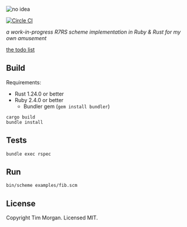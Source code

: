 ![no idea](https://i.imgur.com/e7ArY2r.jpg)

[![Circle CI](https://circleci.com/gh/seven1m/scheme-vm.svg?style=svg)](https://circleci.com/gh/seven1m/scheme-vm)

_a work-in-progress R7RS scheme implementation in Ruby & Rust for my own amusement_

[the todo list](https://github.com/seven1m/scheme-vm/issues/12)

## Build

Requirements:

* Rust 1.24.0 or better
* Ruby 2.4.0 or better
  * Bundler gem (`gem install bundler`)

```
cargo build
bundle install
```

## Tests

```
bundle exec rspec
```

## Run

```
bin/scheme examples/fib.scm
```

## License

Copyright Tim Morgan. Licensed MIT.
